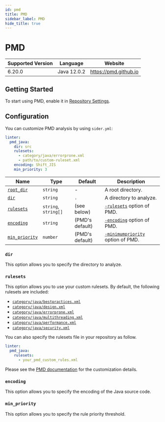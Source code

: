 ```yaml
---
id: pmd
title: PMD
sidebar_label: PMD
hide_title: true
---
```


# PMD

| Supported Version | Language    | Website               |
| ----------------- | ----------- | --------------------- |
| 6.20.0            | Java 12.0.2 | https://pmd.github.io |

## Getting Started

To start using PMD, enable it in [Repository Settings](../../getting-started/repository-settings.md).

## Configuration

You can customize PMD analysis by using `sider.yml`:

```yaml
linter:
  pmd_java:
    dir: src
    rulesets:
      - category/java/errorprone.xml
      - path/to/custom-ruleset.xml
    encoding: Shift_JIS
    min_priority: 3
```

| Name                                                                        | Type                 | Default         | Description                                                                                            |
| --------------------------------------------------------------------------- | -------------------- | --------------- | ------------------------------------------------------------------------------------------------------ |
| [`root_dir`](../../getting-started/custom-configuration.md#root_dir-option) | `string`             | -               | A root directory.                                                                                      |
| [`dir`](#dir)                                                               | `string`             | `.`             | A directory to analyze.                                                                                |
| [`rulesets`](#rulesets)                                                     | `string`, `string[]` | (see below)     | [`-rulesets`](https://pmd.github.io/pmd/pmd_userdocs_cli_reference.html#options) option of PMD.        |
| [`encoding`](#encoding)                                                     | `string`             | (PMD's default) | [`-encoding`](https://pmd.github.io/pmd/pmd_userdocs_cli_reference.html#options) option of PMD.        |
| [`min_priority`](#min_priority)                                             | `number`             | (PMD's default) | [`-minimumpriority`](https://pmd.github.io/pmd/pmd_userdocs_cli_reference.html#options) option of PMD. |

### `dir`

This option allows you to specify the directory to analyze.

### `rulesets`

This option allows you to use your custom rulesets.
By default, the following rulesets are included:

- [`category/java/bestpractices.xml`](https://github.com/pmd/pmd/blob/master/pmd-java/src/main/resources/category/java/bestpractices.xml)
- [`category/java/design.xml`](https://github.com/pmd/pmd/blob/master/pmd-java/src/main/resources/category/java/design.xml)
- [`category/java/errorprone.xml`](https://github.com/pmd/pmd/blob/master/pmd-java/src/main/resources/category/java/errorprone.xml)
- [`category/java/multithreading.xml`](https://github.com/pmd/pmd/blob/master/pmd-java/src/main/resources/category/java/multithreading.xml)
- [`category/java/performance.xml`](https://github.com/pmd/pmd/blob/master/pmd-java/src/main/resources/category/java/performance.xml)
- [`category/java/security.xml`](https://github.com/pmd/pmd/blob/master/pmd-java/src/main/resources/category/java/security.xml)

You can also specify the rulesets file in your repository as follow.

```yaml
linter:
  pmd_java:
    rulesets:
      - your_pmd_custom_rules.xml
```

Please see the [PMD documentation](https://pmd.github.io/pmd/pmd_userdocs_making_rulesets.html) for the customization details.

### `encoding`

This option allows you to specify the encoding of the Java source code.

### `min_priority`

This option allows you to specify the rule priority threshold.
